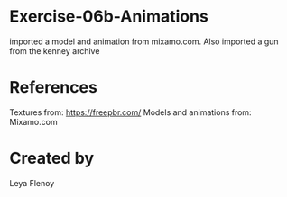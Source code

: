 # Exercise-06b-Animations

imported a model and animation from mixamo.com. Also imported a gun from the kenney archive
# References

Textures from: https://freepbr.com/
Models and animations from: Mixamo.com

# Created by 
Leya Flenoy
